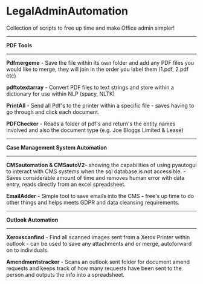 # LegalAdminAutomation
Collection of scripts to free up time and make Office admin simpler!

_______________________________________________________

**PDF Tools**
_____________

**Pdfmergeme** - Save the file within its own folder and add any PDF files you would like to merge, they will join in the order you label them (1.pdf, 2.pdf etc)

**pdftotextarray** - Convert PDF files to text strings and store within a dictionary for use within NLP (spacy, NLTK)

**PrintAll** - Send all Pdf's to the printer within a specific file - saves having to go through and click each document. 

**PDFChecker** - Reads a folder of pdf's and return's the entity names involved and also the document type (e.g. Joe Bloggs Limited & Lease)
_____________

**Case Management System Automation**
_____________

**CMSautomation & CMSautoV2**- showing the capabilities of using pyautogui to interact with CMS systems when the sql database is not accessible. - Saves considerable amount of time and removes human error with data entry, reads directly from an excel spreadsheet. 

**EmailAdder** - Simple tool to save emails into the CMS - free's up time to do other things and helps meets GDPR and data cleansing requirements. 
_____________

**Outlook Automation**
_____________

**Xeroxscanfind** - Find all scanned images sent from a Xerox Printer within outlook - can be used to save any attachments and or merge, autoforward on to individuals.

**Amendmentstracker** - Scans an outlook sent folder for document amend requests and keeps track of how many requests have been sent to the person and outputs the info into a spreadsheet. 
